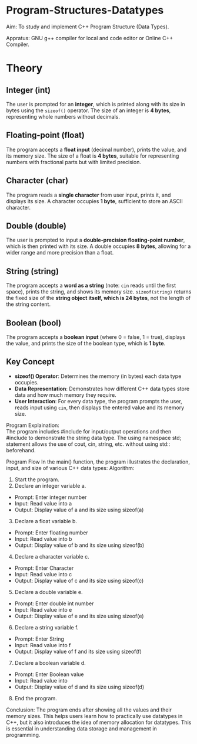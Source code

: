 # Program-Structures-Datatypes
Aim: To study and implement C++ Program Structure (Data Types).
    
Appratus: GNU g++ compiler for local and code editor or Online C++ Compiler.

# Theory

## Integer (int)
The user is prompted for an **integer**, which is printed along with its size in bytes using the `sizeof()` operator. The size of an integer is **4 bytes**, representing whole numbers without decimals.

## Floating-point (float)
The program accepts a **float input** (decimal number), prints the value, and its memory size. The size of a float is **4 bytes**, suitable for representing numbers with fractional parts but with limited precision.

## Character (char)
The program reads a **single character** from user input, prints it, and displays its size. A character occupies **1 byte**, sufficient to store an ASCII character.

## Double (double)
The user is prompted to input a **double-precision floating-point number**, which is then printed with its size. A double occupies **8 bytes**, allowing for a wider range and more precision than a float.

## String (string)
The program accepts a **word as a string** (note: `cin` reads until the first space), prints the string, and shows its memory size. `sizeof(string)` returns the fixed size of the **string object itself, which is 24 bytes**, not the length of the string content.

## Boolean (bool)
The program accepts a **boolean input** (where 0 = false, 1 = true), displays the value, and prints the size of the boolean type, which is **1 byte**.
## Key Concept

- **sizeof() Operator**: Determines the memory (in bytes) each data type occupies.
- **Data Representation**: Demonstrates how different C++ data types store data and how much memory they require.
- **User Interaction**: For every data type, the program prompts the user, reads input using `cin`, then displays the entered value and its memory size.


Program Explaination:                      
The program includes #include<iostream>  for input/output operations and then #include<string>  to demonstrate the string data type. The using namespace std; statement allows the use of cout, cin, string, etc. without using std:: beforehand.                

Program Flow
In the main() function, the program illustrates the declaration, input, and size of various C++ data types:
Algorithm:
1. Start the program.            
2. Declare an integer variable a.
- Prompt: Enter integer number            
- Input: Read value into a            
- Output: Display value of a and its size using sizeof(a)            
3. Declare a float variable b.                
- Prompt: Enter floating number            
- Input: Read value into b                
- Output: Display value of b and its size using sizeof(b)            
4. Declare a character variable c.                
- Prompt: Enter Character            
- Input: Read value into c            
- Output: Display value of c and its size using sizeof(c)        
5. Declare a double variable e.                
- Prompt: Enter double int number                    
- Input: Read value into e                        
- Output: Display value of e and its size using sizeof(e)                    
6. Declare a string variable f.                            
- Prompt: Enter String                                    
- Input: Read value into f                                    
- Output: Display value of f and its size using sizeof(f)                            
7. Declare a boolean variable d.            
- Prompt: Enter Boolean value                
- Input: Read value into                
- Output: Display value of d and its size using sizeof(d)                    
8. End the program.                

Conclusion:
The program ends after showing all the values and their memory sizes. This helps users learn how to practically use datatypes in C++, but it also introduces the idea of memory allocation for datatypes. This is essential in understanding data storage and management in programming.
